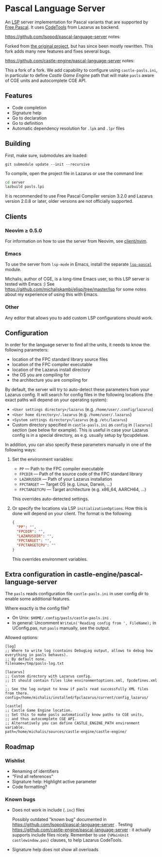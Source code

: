 # Pascal Language Server

An [LSP](https://microsoft.github.io/language-server-protocol/) server
implementation for Pascal variants that are supported by [Free
Pascal](https://www.freepascal.org/). It uses
[CodeTools](https://wiki.lazarus.freepascal.org/Codetools) from Lazarus as
backend.

https://github.com/Isopod/pascal-language-server notes:

Forked from [the original
project](https://github.com/arjanadriaanse/pascal-language-server), but has
since been mostly rewritten. This fork adds many new features and fixes several
bugs.

https://github.com/castle-engine/pascal-language-server notes:

This a fork of a fork. We add capability to configure using `castle-pasls.ini`, in particular to define _Castle Game Engine_ path that will make `pasls` aware of CGE units and autocomplete CGE API.

## Features

- Code completion
- Signature help
- Go to declaration
- Go to definition
- Automatic dependency resolution for `.lpk` and `.lpr` files

## Building

First, make sure, submodules are loaded:
```
git submodule update --init --recursive
```

To compile, open the project file in Lazarus or use the command line:

```sh
cd server
lazbuild pasls.lpi
```

It is recommended to use Free Pascal Compiler version 3.2.0 and Lazarus version
2.0.8 or later, older versions are not officially supported.

## Clients

### Neovim ≥ 0.5.0

For information on how to use the server from Neovim, see [client/nvim](client/nvim).

### Emacs

To use the server from `lsp-mode` in Emacs, install the separate
[`lsp-pascal`](https://github.com/arjanadriaanse/lsp-pascal) module.

Michalis, author of CGE, is a long-time Emacs user, so this LSP server is tested with Emacs :) See https://github.com/michaliskambi/elisp/tree/master/lsp for some notes about my experience of using this with Emacs.

### Other
Any editor that allows you to add custom LSP configurations should work.

## Configuration

In order for the language server to find all the units, it needs to know the
following parameters:

- location of the FPC standard library source files
- location of the FPC compiler executable
- location of the Lazarus install directory
- the OS you are compiling for
- the architecture you are compiling for

By default, the server will try to auto-detect these parameters from your
Lazarus config. It will search for config files in the following locations (the
exact paths will depend on your operating system):

- `<User settings directory>/lazarus` (e.g. `/home/user/.config/lazarus`)
- `<User home directory>/.lazarus` (e.g. `/home/user/.lazarus`)
- `<System settings directory>/lazarus` (e.g. `/etc/lazarus`)
- Custom directory specified in `castle-pasls.ini` as `config` in `[lazarus]` section (see below for example). This is useful in case your Lazarus config is in a special directory, as e.g. usually setup by fpcupdeluxe.

In addition, you can also specify these parameters manually in one of the
following ways:

1. Set the environment variables:

   - `PP` — Path to the FPC compiler executable
   - `FPCDIR` — Path of the source code of the FPC standard library
   - `LAZARUSDIR` — Path of your Lazarus installation
   - `FPCTARGET` — Target OS (e.g. Linux, Darwin, ...)
   - `FPCTARGETCPU` — Target architecture (e.g. x86_64, AARCH64, ...)

   This overrides auto-detected settings.

2. Or specify the locations via LSP `initializationOptions`. How this is done
   will depend on your client. The format is the following:
   ```json
   {
     "PP": "",
     "FPCDIR": "",
     "LAZARUSDIR": "",
     "FPCTARGET": "",
     "FPCTARGETCPU": ""
   }
   ```

   This overrides environment variables.

## Extra configuration in castle-engine/pascal-language-server

The `pasls` reads configuration file `castle-pasls.ini` in user config dir to enable some additional features.

Where exactly is the config file?

- On Unix: `$HOME/.config/pasls/castle-pasls.ini` .
- In general: Uncomment `WriteLn('Reading config from ', FileName);` in UConfig.pas, run `pasls` manually, see the output.

Allowed options:

```
[log]
;; Where to write log (contains DebugLog output, allows to debug how everything in pasls behaves).
;; By default none.
filename=/tmp/pasls-log.txt

[lazarus]
;; Custom directory with Lazarus config.
;; It should contain files like environmentoptions.xml, fpcdefines.xml .
;; See the log output to know if pasls read successfully XML files from there.
config=/home/michalis/installed/fpclazarus/current/config_lazarus/

[castle]
;; Castle Game Engine location.
;; Set this to make pasls automatically know paths to CGE units,
;; and thus autocomplete CGE API.
;; Alternatively you can define CASTLE_ENGINE_PATH environment variable.
path=/home/michalis/sources/castle-engine/castle-engine/
```

## Roadmap

### Wishlist

- Renaming of identifiers
- “Find all references”
- Signature help: Highlight active parameter
- Code formatting?

### Known bugs

- Does not work in include (`.inc`) files

    Possibly outdated "known bug" documented in https://github.com/Isopod/pascal-language-server .
    Testing https://github.com/castle-engine/pascal-language-server : it actually supports include files nicely.
    Remember to use `{%MainUnit castlewindow.pas}` clauses, to help Lazarus CodeTools.

- Signature help does not show all overloads
